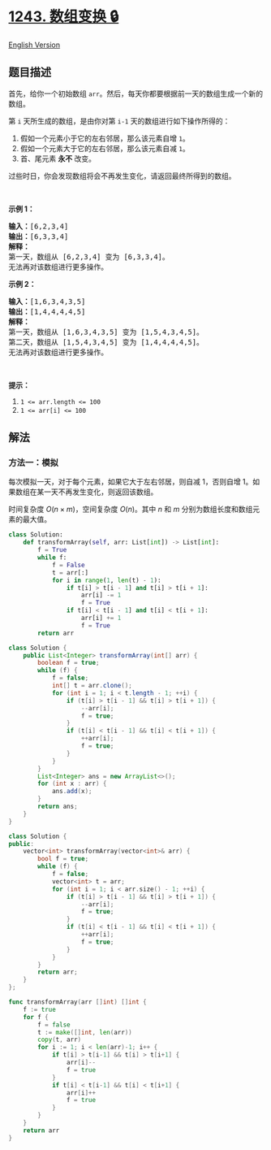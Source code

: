 # [1243. 数组变换 🔒](https://leetcode.cn/problems/array-transformation)

[English Version](/solution/1200-1299/1243.Array%20Transformation/README_EN.md)

<!-- tags:数组,模拟 -->

## 题目描述

<!-- 这里写题目描述 -->

<p>首先，给你一个初始数组 <code>arr</code>。然后，每天你都要根据前一天的数组生成一个新的数组。</p>

<p>第&nbsp;<code>i</code>&nbsp;天所生成的数组，是由你对第&nbsp;<code>i-1</code>&nbsp;天的数组进行如下操作所得的：</p>

<ol>
	<li>假如一个元素小于它的左右邻居，那么该元素自增 <code>1</code>。</li>
	<li>假如一个元素大于它的左右邻居，那么该元素自减 <code>1</code>。</li>
	<li>首、尾元素 <strong>永不</strong>&nbsp;改变。</li>
</ol>

<p>过些时日，你会发现数组将会不再发生变化，请返回最终所得到的数组。</p>

<p>&nbsp;</p>

<p><strong>示例 1：</strong></p>

<pre><strong>输入：</strong>[6,2,3,4]
<strong>输出：</strong>[6,3,3,4]
<strong>解释：</strong>
第一天，数组从 [6,2,3,4] 变为 [6,3,3,4]。
无法再对该数组进行更多操作。
</pre>

<p><strong>示例 2：</strong></p>

<pre><strong>输入：</strong>[1,6,3,4,3,5]
<strong>输出：</strong>[1,4,4,4,4,5]
<strong>解释：</strong>
第一天，数组从 [1,6,3,4,3,5] 变为 [1,5,4,3,4,5]。
第二天，数组从 [1,5,4,3,4,5] 变为 [1,4,4,4,4,5]。
无法再对该数组进行更多操作。
</pre>

<p>&nbsp;</p>

<p><strong>提示：</strong></p>

<ol>
	<li><code>1 &lt;= arr.length &lt;= 100</code></li>
	<li><code>1 &lt;= arr[i] &lt;= 100</code></li>
</ol>

## 解法

### 方法一：模拟

每次模拟一天，对于每个元素，如果它大于左右邻居，则自减 1，否则自增 1。如果数组在某一天不再发生变化，则返回该数组。

时间复杂度 $O(n \times m)$，空间复杂度 $O(n)$。其中 $n$ 和 $m$ 分别为数组长度和数组元素的最大值。

<!-- tabs:start -->

```python
class Solution:
    def transformArray(self, arr: List[int]) -> List[int]:
        f = True
        while f:
            f = False
            t = arr[:]
            for i in range(1, len(t) - 1):
                if t[i] > t[i - 1] and t[i] > t[i + 1]:
                    arr[i] -= 1
                    f = True
                if t[i] < t[i - 1] and t[i] < t[i + 1]:
                    arr[i] += 1
                    f = True
        return arr
```

```java
class Solution {
    public List<Integer> transformArray(int[] arr) {
        boolean f = true;
        while (f) {
            f = false;
            int[] t = arr.clone();
            for (int i = 1; i < t.length - 1; ++i) {
                if (t[i] > t[i - 1] && t[i] > t[i + 1]) {
                    --arr[i];
                    f = true;
                }
                if (t[i] < t[i - 1] && t[i] < t[i + 1]) {
                    ++arr[i];
                    f = true;
                }
            }
        }
        List<Integer> ans = new ArrayList<>();
        for (int x : arr) {
            ans.add(x);
        }
        return ans;
    }
}
```

```cpp
class Solution {
public:
    vector<int> transformArray(vector<int>& arr) {
        bool f = true;
        while (f) {
            f = false;
            vector<int> t = arr;
            for (int i = 1; i < arr.size() - 1; ++i) {
                if (t[i] > t[i - 1] && t[i] > t[i + 1]) {
                    --arr[i];
                    f = true;
                }
                if (t[i] < t[i - 1] && t[i] < t[i + 1]) {
                    ++arr[i];
                    f = true;
                }
            }
        }
        return arr;
    }
};
```

```go
func transformArray(arr []int) []int {
	f := true
	for f {
		f = false
		t := make([]int, len(arr))
		copy(t, arr)
		for i := 1; i < len(arr)-1; i++ {
			if t[i] > t[i-1] && t[i] > t[i+1] {
				arr[i]--
				f = true
			}
			if t[i] < t[i-1] && t[i] < t[i+1] {
				arr[i]++
				f = true
			}
		}
	}
	return arr
}
```

<!-- tabs:end -->

<!-- end -->
